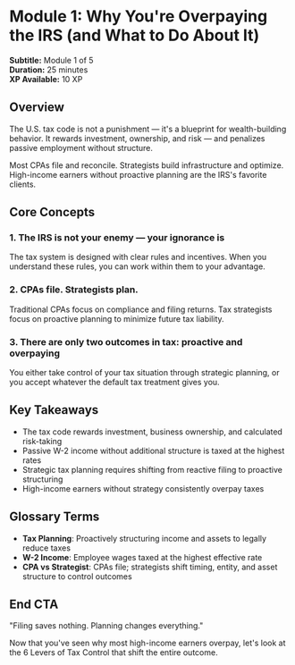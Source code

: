 # Module 1: Why You're Overpaying the IRS (and What to Do About It)

**Subtitle:** Module 1 of 5  
**Duration:** 25 minutes  
**XP Available:** 10 XP  

## Overview

The U.S. tax code is not a punishment — it's a blueprint for wealth-building behavior. It rewards investment, ownership, and risk — and penalizes passive employment without structure.

Most CPAs file and reconcile. Strategists build infrastructure and optimize. High-income earners without proactive planning are the IRS's favorite clients.

## Core Concepts

### 1. The IRS is not your enemy — your ignorance is
The tax system is designed with clear rules and incentives. When you understand these rules, you can work within them to your advantage.

### 2. CPAs file. Strategists plan.
Traditional CPAs focus on compliance and filing returns. Tax strategists focus on proactive planning to minimize future tax liability.

### 3. There are only two outcomes in tax: proactive and overpaying
You either take control of your tax situation through strategic planning, or you accept whatever the default tax treatment gives you.

## Key Takeaways

- The tax code rewards investment, business ownership, and calculated risk-taking
- Passive W-2 income without additional structure is taxed at the highest rates
- Strategic tax planning requires shifting from reactive filing to proactive structuring
- High-income earners without strategy consistently overpay taxes

## Glossary Terms

- **Tax Planning**: Proactively structuring income and assets to legally reduce taxes
- **W-2 Income**: Employee wages taxed at the highest effective rate
- **CPA vs Strategist**: CPAs file; strategists shift timing, entity, and asset structure to control outcomes

## End CTA

"Filing saves nothing. Planning changes everything."

Now that you've seen why most high-income earners overpay, let's look at the 6 Levers of Tax Control that shift the entire outcome.
